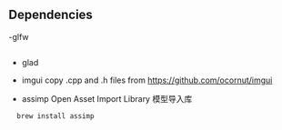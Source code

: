 


## Dependencies
-glfw
```
```

- glad

- imgui
copy .cpp and .h files from https://github.com/ocornut/imgui



- assimp
Open Asset Import Library 模型导入库
```
  brew install assimp
```